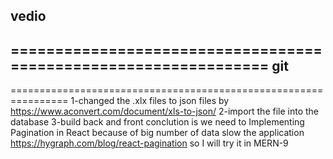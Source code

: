 vedio
---------

================================================================
git
----------

================================================================
1-changed the .xlx files to json files by 
https://www.aconvert.com/document/xls-to-json/
2-import the file into the database
3-build back and front 
conclution is we need to Implementing Pagination in React because of big number of data slow the application
https://hygraph.com/blog/react-pagination
so I will try it in MERN-9